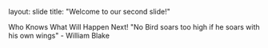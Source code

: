 layout: slide
title: "Welcome to our second slide!"

Who Knows What Will Happen Next!
"No Bird soars too high if he soars with his own wings" - William Blake
